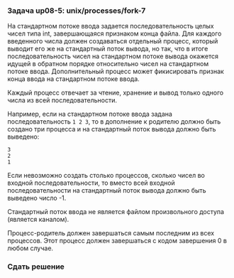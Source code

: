 ### Задача up08-5: unix/processes/fork-7

На стандартном потоке ввода задается последовательность целых чисел типа
int, завершающаяся признаком конца файла. Для каждого введенного числа
должен создаваться отдельный процесс, который выводит его же на
стандартный поток вывода, но так, что в итоге последовательность чисел
на стандартном потоке вывода окажется идущей в обратном порядке
относительно чисел на стандартном потоке ввода. Дополнительный процесс
может фикисировать признак конца ввода на стандартном потоке ввода.

Каждый процесс отвечает за чтение, хранение и вывод только одного числа
из всей последовательности.

Например, если на стандартном потоке ввода задана последовательность
`1 2 3`, то в дополнение к родителю должно быть создано три процесса и
на стандартный поток вывода должно быть выведено:

    3
    2
    1

Если невозможно создать столько процессов, сколько чисел во входной
последовательности, то вместо всей входной последовательности на
стандартный поток вывода должно быть выведено число -1.

Стандартный поток ввода не является файлом произвольного доступа
(является каналом).

Процесс-родитель должен завершаться самым последним из всех процессов.
Этот процесс должен завершаться с кодом завершения 0 в любом случае.

### Сдать решение
